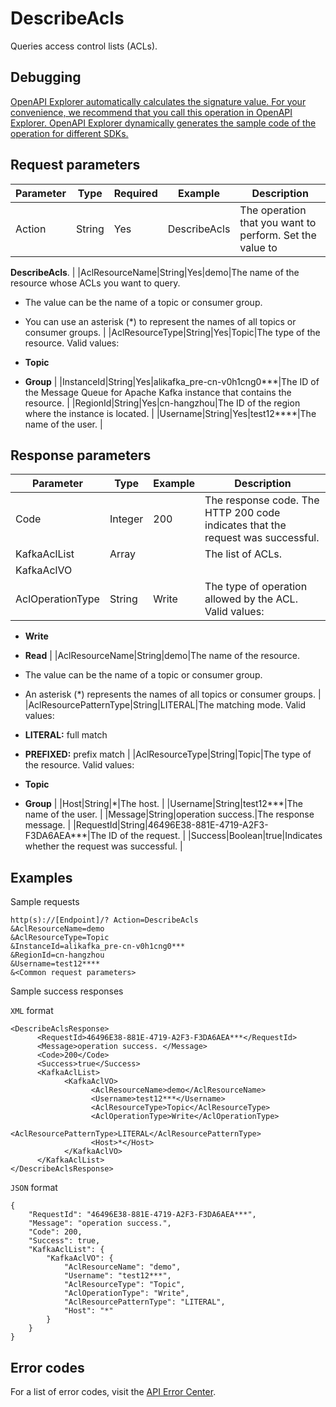 # DescribeAcls

Queries access control lists \(ACLs\).

## Debugging

[OpenAPI Explorer automatically calculates the signature value. For your convenience, we recommend that you call this operation in OpenAPI Explorer. OpenAPI Explorer dynamically generates the sample code of the operation for different SDKs.](https://api.aliyun.com/#product=alikafka&api=DescribeAcls&type=RPC&version=2019-09-16)

## Request parameters

|Parameter|Type|Required|Example|Description|
|---------|----|--------|-------|-----------|
|Action|String|Yes|DescribeAcls|The operation that you want to perform. Set the value to

 **DescribeAcls**. |
|AclResourceName|String|Yes|demo|The name of the resource whose ACLs you want to query.

 -   The value can be the name of a topic or consumer group.
-   You can use an asterisk \(\*\) to represent the names of all topics or consumer groups. |
|AclResourceType|String|Yes|Topic|The type of the resource. Valid values:

 -   **Topic**
-   **Group** |
|InstanceId|String|Yes|alikafka\_pre-cn-v0h1cng0\*\*\*|The ID of the Message Queue for Apache Kafka instance that contains the resource. |
|RegionId|String|Yes|cn-hangzhou|The ID of the region where the instance is located. |
|Username|String|Yes|test12\*\*\*\*|The name of the user. |

## Response parameters

|Parameter|Type|Example|Description|
|---------|----|-------|-----------|
|Code|Integer|200|The response code. The HTTP 200 code indicates that the request was successful. |
|KafkaAclList|Array| |The list of ACLs. |
|KafkaAclVO| | | |
|AclOperationType|String|Write|The type of operation allowed by the ACL. Valid values:

 -   **Write**
-   **Read** |
|AclResourceName|String|demo|The name of the resource.

 -   The value can be the name of a topic or consumer group.
-   An asterisk \(\*\) represents the names of all topics or consumer groups. |
|AclResourcePatternType|String|LITERAL|The matching mode. Valid values:

 -   **LITERAL:** full match
-   **PREFIXED:** prefix match |
|AclResourceType|String|Topic|The type of the resource. Valid values:

 -   **Topic**
-   **Group** |
|Host|String|\*|The host. |
|Username|String|test12\*\*\*|The name of the user. |
|Message|String|operation success.|The response message. |
|RequestId|String|46496E38-881E-4719-A2F3-F3DA6AEA\*\*\*|The ID of the request. |
|Success|Boolean|true|Indicates whether the request was successful. |

## Examples

Sample requests

```
http(s)://[Endpoint]/? Action=DescribeAcls
&AclResourceName=demo
&AclResourceType=Topic
&InstanceId=alikafka_pre-cn-v0h1cng0***
&RegionId=cn-hangzhou
&Username=test12****
&<Common request parameters>
```

Sample success responses

`XML` format

```
<DescribeAclsResponse>
      <RequestId>46496E38-881E-4719-A2F3-F3DA6AEA***</RequestId>
      <Message>operation success. </Message>
      <Code>200</Code>
      <Success>true</Success>
      <KafkaAclList>
            <KafkaAclVO>
                  <AclResourceName>demo</AclResourceName>
                  <Username>test12***</Username>
                  <AclResourceType>Topic</AclResourceType>
                  <AclOperationType>Write</AclOperationType>
                  <AclResourcePatternType>LITERAL</AclResourcePatternType>
                  <Host>*</Host>
            </KafkaAclVO>
      </KafkaAclList>
</DescribeAclsResponse>
```

`JSON` format

```
{
    "RequestId": "46496E38-881E-4719-A2F3-F3DA6AEA***",
    "Message": "operation success.",
    "Code": 200,
    "Success": true,
    "KafkaAclList": {
        "KafkaAclVO": {
            "AclResourceName": "demo",
            "Username": "test12***",
            "AclResourceType": "Topic",
            "AclOperationType": "Write",
            "AclResourcePatternType": "LITERAL",
            "Host": "*"
        }
    }
}
```

## Error codes

For a list of error codes, visit the [API Error Center](https://error-center.alibabacloud.com/status/product/alikafka).

